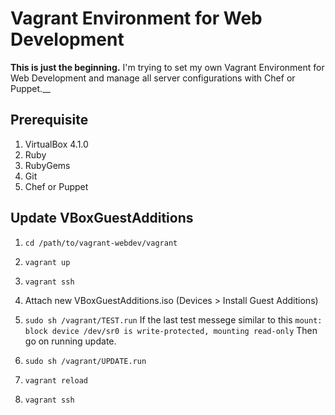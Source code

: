 # Vagrant Environment for Web Development

__This is just the beginning.__ I'm trying to set my own Vagrant Environment for Web Development and manage all server configurations with Chef or Puppet.__

## Prerequisite

1. VirtualBox 4.1.0
2. Ruby
3. RubyGems
4. Git
5. Chef or Puppet


## Update VBoxGuestAdditions

1. `cd /path/to/vagrant-webdev/vagrant`
2. `vagrant up`
3. `vagrant ssh`

4. Attach new VBoxGuestAdditions.iso (Devices > Install Guest Additions)

5. `sudo sh /vagrant/TEST.run`
    If the last test messege similar to this
    `mount: block device /dev/sr0 is write-protected, mounting read-only`
    Then go on running update.

6. `sudo sh /vagrant/UPDATE.run`

7. `vagrant reload`
8. `vagrant ssh`